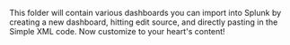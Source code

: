 This folder will contain various dashboards you can import into Splunk by creating a new dashboard, hitting edit source, and directly pasting in the Simple XML code. Now customize to your heart's content!
